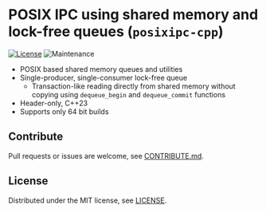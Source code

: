 # POSIX IPC using shared memory and lock-free queues (`posixipc-cpp`)

[![License](https://img.shields.io/badge/License-MIT-yellow.svg)](./LICENSE)
![Maintenance](https://img.shields.io/maintenance/yes/2025)

- POSIX based shared memory queues and utilities
- Single-producer, single-consumer lock-free queue
    - Transaction-like reading directly from shared memory without copying using `dequeue_begin` and `dequeue_commit` functions
- Header-only, C++23
- Supports only 64 bit builds

## Contribute

Pull requests or issues are welcome, see [CONTRIBUTE.md](CONTRIBUTE.md).

## License

Distributed under the MIT license, see [LICENSE](LICENSE).
